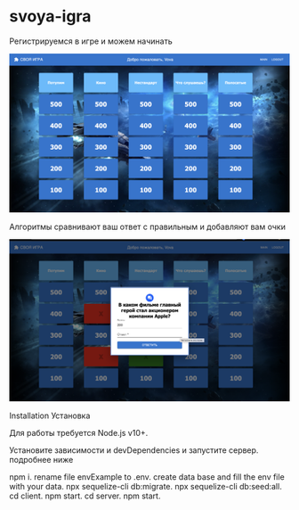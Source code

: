 # svoya-igra
Регистрируемся в игре и можем начинать

![Иллюстрация к проекту](https://github.com/andreykonkin/svoya-igra/raw/main/image1.png)

Алгоритмы сравнивают ваш ответ с правильным и добавляют вам очки

![Иллюстрация к проекту](https://github.com/AndreyKonkin/svoya-igra/raw/main/image2.png)

Installation
Установка

Для работы требуется Node.js v10+.

Установите зависимости и devDependencies и запустите сервер.
подробнее ниже


npm i. 
rename file envExample to .env. 
create data base and fill the env file with your data. 
npx sequelize-cli db:migrate. 
npx sequelize-cli db:seed:all. 
cd client. 
npm start. 
cd server. 
npm start. 
